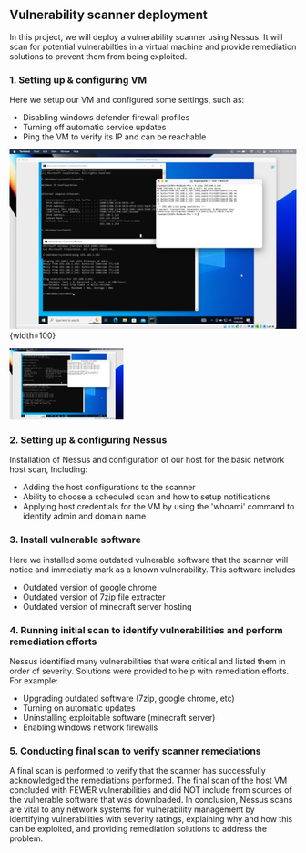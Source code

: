 
## Vulnerability scanner deployment
In this project, we will deploy a vulnerability scanner using Nessus. It will scan for potential vulnerabilties in a virtual machine and provide remediation solutions to prevent them from being exploited.

### 1. Setting up & configuring VM
Here we setup our VM and configured some settings, such as:

* Disabling windows defender firewall profiles
* Turning off automatic service updates
* Ping the VM to verify its IP and can be reachable

![](https://github.com/shyampatel13/Cybersecurity-Portfolio/blob/main/Vulnerability%20scanner%20deployment/images/1.%20ping_test.png){width=100}

<img src="https://github.com/shyampatel13/Cybersecurity-Portfolio/blob/main/Vulnerability%20scanner%20deployment/images/1.%20ping_test.png" width="200" />


### 2. Setting up & configuring Nessus
Installation of Nessus and configuration of our host for the basic network host scan, Including:

* Adding the host configurations to the scanner
* Ability to choose a scheduled scan and how to setup notifications
* Applying host credentials for the VM by using the 'whoami' command to identify admin and domain name

### 3. Install vulnerable software
Here we installed some outdated vulnerable software that the scanner will notice and immediatly mark as a known vulnerability. This software includes

* Outdated version of google chrome
* Outdated version of 7zip file extracter
* Outdated version of minecraft server hosting

### 4. Running initial scan to identify vulnerabilities and perform remediation efforts
Nessus identified many vulnerabilities that were critical and listed them in order of severity. Solutions were provided to help with remediation efforts. For example:

* Upgrading outdated software (7zip, google chrome, etc)
* Turning on automatic updates
* Uninstalling exploitable software (minecraft server)
* Enabling windows network firewalls

### 5. Conducting final scan to verify scanner remediations
A final scan is performed to verify that the scanner has successfully acknowledged the remediations performed. The final scan of the host VM concluded with FEWER vulnerabilities and did NOT include from sources of the vulnerable software that was downloaded. In conclusion, Nessus scans are vital to any network systems for vulnerability management by identifying vulnerabilities with severity ratings, explaining why and how this can be exploited, and providing remediation solutions to address the problem. 


